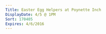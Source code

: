 ```yaml
---
Title: Easter Egg Helpers at Poynette Inch
DisplayDate: 4/5 @ 1PM 
Sort: 170405
Expires: 4/6/2016
---
```


